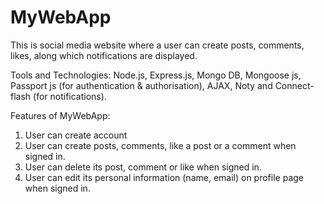 # MyWebApp
This is social media website where a user can create posts, comments, likes, along which notifications are displayed.

Tools and Technologies:
Node.js, Express.js, Mongo DB, Mongoose js, Passport js (for authentication & authorisation), AJAX, Noty and Connect-flash (for notifications).

Features of MyWebApp:
1. User can create account
2. User can create posts, comments, like a post or a comment when signed in.
3. User can delete its post, comment or like when signed in.
4. User can edit its personal information (name, email) on profile page when signed in.
